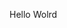 Hello Wolrd













































































































































































































































































































































































































































































































































































































































































































































































































































































































































































































































































































































































































































































































































































































































































































































































































































































































































































































































































































































































































































































































































































































































































































































































































































































































































































































































































































































































































































































































































































































































































































































































































































































































































